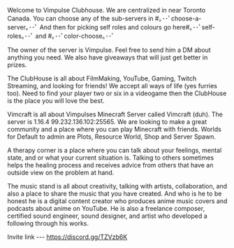 Welcome to Vimpulse Clubhouse. We are centralized in near Toronto Canada. 
You can choose any of the sub-servers in #｡･･ﾟchoose-a-server｡･･ﾟ 
And then for picking self roles and colours go here#｡･･ﾟself-roles｡･･ﾟ and #｡･･ﾟcolor-choose｡･･ﾟ 

The owner of the server is Vimpulse. Feel free to send him a DM about anything you need. We also have giveaways that will just get better in prizes.

The ClubHouse is all about FilmMaking, YouTube, Gaming, Twitch Streaming, and looking for friends! We accept all ways of life (yes furries too). Need to find your player two or six in a videogame then the ClubHouse is the place you will love the best.

Vimcraft is all about Vimpulses Minecraft Server called Vimcraft (duh). The server is 1.16.4 99.232.136.102:25565. We are looking to make a great community and a place where you can play Minecraft with friends. Worlds for Default to admin are Plots, Resource World, Shop and Server Spawn.

A therapy corner is a place where you can talk about your feelings, mental state, and or what your current situation is. Talking to others sometimes helps the healing process and receives advice from others that have an outside view on the problem at hand.

The music stand is all about creativity, talking with artists, collaboration, and also a place to share the music that you have created.
And who is he to be honest he is a digital content creator who produces anime music covers and podcasts about anime on YouTube. He is also a freelance composer, certified sound engineer, sound designer, and artist who developed a following through his works.

Invite link --- https://discord.gg/TZVzb6K
